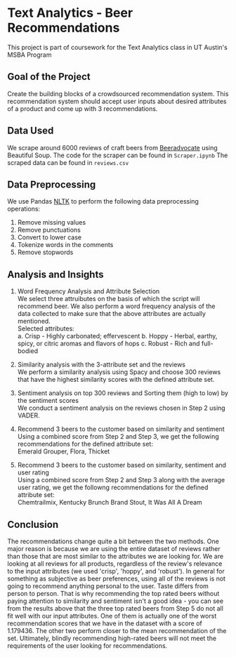 # Text Analytics - Beer Recommendations
This project is part of coursework for the Text Analytics class in UT Austin's MSBA Program

## Goal of the Project
Create the building blocks of a crowdsourced recommendation system. This recommendation system should accept user inputs about desired attributes of a product and come up with 3 recommendations.

## Data Used
We scrape around 6000 reviews of craft beers from [Beeradvocate](https://www.beeradvocate.com/beer/top-rated/) using Beautiful Soup.
The code for the scraper can be found in `Scraper.ipynb`
The scraped data can be found in `reviews.csv`

## Data Preprocessing
We use Pandas [NLTK](https://www.nltk.org/) to perform the following data preprocessing operations:
1. Remove missing values
2. Remove punctuations
3. Convert to lower case
5. Tokenize words in the comments
6. Remove stopwords

## Analysis and Insights
1. Word Frequency Analysis and Attribute Selection<br>
We select three attruibutes on the basis of which the script will recommend beer. We also perform a word frequency analysis of the data collected to make sure that the above attributes are actually mentioned. <br>
Selected attributes:<br>
  a. Crisp - Highly carbonated; effervescent
  b. Hoppy - Herbal, earthy, spicy, or citric aromas and flavors of hops
  c. Robust - Rich and full-bodied
  
2. Similarity analysis with the 3-attribute set and the reviews<br>
We perform a similarity analysis using Spacy and choose 300 reviews that have the highest similarity scores with the defined attribute set.

3. Sentiment analysis on top 300 reviews and Sorting them (high to low) by the sentiment scores<br>
We conduct a sentiment analysis on the reviews chosen in Step 2 using VADER.

4. Recommend 3 beers to the customer based on similarity and sentiment<br>
Using a combined score from Step 2 and Step 3, we get the following recommendations for the defined attribute set:<br>
Emerald Grouper, Flora, Thicket

5. Recommend 3 beers to the customer based on similarity, sentiment and user rating<br>
Using a combined score from Step 2 and Step 3 along with the average user rating, we get the followng recommendations for the defined attribute set:<br>
Chemtrailmix, Kentucky Brunch Brand Stout, It Was All A Dream

## Conclusion
The recommendations change quite a bit between the two methods. One major reason is because we are using the entire dataset of reviews rather than those that are most similar to the attributes we are looking for. We are looking at all reviews for all products, regardless of the review's relevance to the input attributes (we used 'crisp', 'hoppy', and 'robust'). In general for something as subjective as beer preferences, using all of the reviews is not going to recommend anything personal to the user. Taste differs from person to person. That is why recommending the top rated beers without paying attention to similarity and sentiment isn't a good idea - you can see from the results above that the three top rated beers from Step 5 do not all fit well with our input attributes. One of them is actually one of the worst recommendation scores that we have in the dataset with a score of 1.179436. The other two perform closer to the mean recommendation of the set. Ultimately, blindly recommending high-rated beers will not meet the requirements of the user looking for recommendations.
